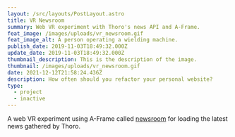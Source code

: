 ```yaml
---
layout: /src/layouts/PostLayout.astro
title: VR Newsroom
summary: Web VR experiment with Thoro's news API and A-Frame.
feat_image: /images/uploads/vr_newsroom.gif
feat_image_alt: A person operating a wielding machine.
publish_date: 2019-11-03T18:49:32.000Z
update_date: 2019-11-03T18:49:32.000Z
thumbnail_description: This is the description of the image.
thumbnail: /images/uploads/vr_newsroom.gif
date: 2021-12-12T21:58:24.436Z
description: How often should you refactor your personal website?
type:
  - project
  - inactive
---
```


A web VR experiment using A-Frame called [newsroom](https://github.com/mstrlaw/newsroom) for loading the latest news gathered by Thoro.
